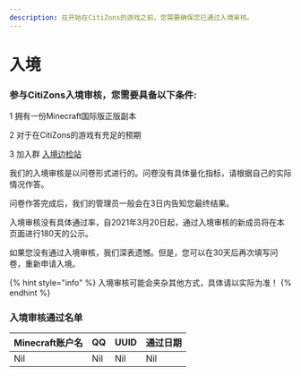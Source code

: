 ```yaml
---
description: 在开始在CitiZons的游戏之前，您需要确保您已通过入境审核。
---
```


# 入境

### 参与CitiZons入境审核，您需要具备以下条件:

1 拥有一份Minecraft国际版正版副本

2 对于在CitiZons的游戏有充足的预期

3 加入群 [入境边检站](https://jq.qq.com/?_wv=1027&k=399UFX3t)

我们的入境审核是以问卷形式进行的。问卷没有具体量化指标，请根据自己的实际情况作答。

问卷作答完成后，我们的管理员一般会在3日内告知您最终结果。

入境审核没有具体通过率，自2021年3月20日起，通过入境审核的新成员将在本页面进行180天的公示。

如果您没有通过入境审核，我们深表遗憾。但是，您可以在30天后再次填写问卷，重新申请入境。

{% hint style="info" %}
入境审核可能会夹杂其他方式，具体请以实际为准！
{% endhint %}



### 入境审核通过名单

| Minecraft账户名 | QQ | UUID | 通过日期 |
| :--- | :--- | :--- | :--- |
| Nil | Nil | Nil | Nil |



